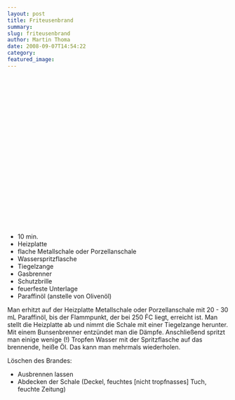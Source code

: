 ```yaml
---
layout: post
title: Friteusenbrand
summary:
slug: friteusenbrand
author: Martin Thoma
date: 2008-09-07T14:54:22
category:
featured_image:
---
```

<object width="425" height="344"><param name="movie" value="http://www.youtube.com/v/QHSlBxfm6qw&hl=en&fs=1"></param><param name="allowFullScreen" value="true"></param><embed src="http://www.youtube.com/v/QHSlBxfm6qw&hl=en&fs=1" type="application/x-shockwave-flash" allowfullscreen="true" width="425" height="344"></embed></object>

<ul>
    <li>10 min.</li>
    <li>Heizplatte</li>
    <li>flache Metallschale oder Porzellanschale</li>
    <li>Wasserspritzflasche</li>
    <li>Tiegelzange</li>
    <li>Gasbrenner</li>
    <li>Schutzbrille</li>
    <li>feuerfeste Unterlage</li>
    <li>Paraffinöl (anstelle von Olivenöl)</li></li>
</ul>



<p>Man erhitzt auf der Heizplatte Metallschale oder Porzellanschale mit 20 - 30 mL Paraffinöl, bis der Flammpunkt, der bei 250 &#7710;C liegt, erreicht ist. Man stellt die Heizplatte ab und nimmt die Schale mit einer Tiegelzange herunter. Mit einem Bunsenbrenner entzündet man die Dämpfe. Anschließend spritzt man einige wenige (!) Tropfen Wasser mit der Spritzflasche auf das brennende, heiße Öl. Das kann man mehrmals wiederholen.</p>
<p>Löschen des Brandes:</p>
<ul>
    <li>Ausbrennen lassen</li>
    <li>Abdecken der Schale (Deckel, feuchtes [nicht tropfnasses] Tuch, feuchte Zeitung)</li></li>
</ul>
